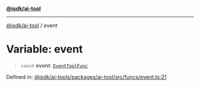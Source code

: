 [**@isdk/ai-tool**](../README.md)

***

[@isdk/ai-tool](../globals.md) / event

# Variable: event

> `const` **event**: [`EventToolFunc`](../classes/EventToolFunc.md)

Defined in: [@isdk/ai-tools/packages/ai-tool/src/funcs/event.ts:21](https://github.com/isdk/ai-tool.js/blob/209a87173b5eabb2f81db6ea9a6784f34c24e271/src/funcs/event.ts#L21)
